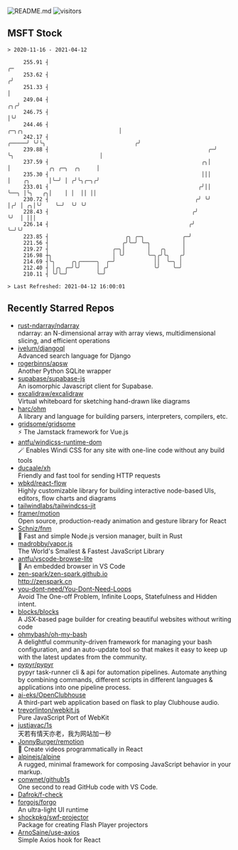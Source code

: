![README.md](https://github.com/Gerhut/Gerhut/workflows/README.md/badge.svg)
![visitors](https://visitors.vercel.app/Gerhut/Gerhut?token=8cf69d1f6813d272ef062726b6070c9be4ff72038cfe5a7ded7384a8da65d866)

## MSFT Stock

```
> 2020-11-16 - 2021-04-12

     255.91 ┤                                                                                                 ╭─ 
     253.62 ┤                                                                                                ╭╯  
     251.33 ┤                                                                                                │   
     249.04 ┤                                                                                             ╭╮╭╯   
     246.75 ┤                                                                                             │╰╯    
     244.46 ┤                                                          ╭─╮╭╮                              │      
     242.17 ┤                                                    ╭─────╯ ╰╯╰╮                            ╭╯      
     239.88 ┤                                                  ╭─╯          ╰╮                           │       
     237.59 ┤                                                ╭╮│             │            ╭╮ ╭─╮  ╭╮     │       
     235.30 ┤                                                │││             │    ╭╮      │╰─╯ │ ╭╯╰╮╭─╮╭╯       
     233.01 ┤                                               ╭╯││             ╰──╮ │╰╮   ╭╮│    │ │  ││ ││        
     230.72 ┤                                              ╭╯ ╰╯                │╭╯ │ ╭╮│╰╯    ╰─╯  ╰╯ ╰╯        
     228.43 ┤                                             ╭╯                    ╰╯  │ │││                        
     226.14 ┤                                            ╭╯                         ╰─╯╰╯                        
     223.85 ┤                        ╭╮ ╭─╮            ╭─╯                                                       
     221.56 ┤                       ╭╯╰─╯ ╰─╮          │                                                         
     219.27 ┤                    ╭─╮│       │   ╭╮     │                                                         
     216.98 ┼╮                   │ ╰╯       ╰─╮╭╯╰╮   ╭╯                                                         
     214.69 ┤╰╮     ╭╮╭─────╮  ╭─╯            ││  ╰─╮ │                                                          
     212.40 ┤ │╭╮ ╭─╯╰╯     │ ╭╯              ╰╯    ╰─╯                                                          
     210.11 ┤ ╰╯╰─╯         ╰─╯                                                                                  

> Last Refreshed: 2021-04-12 16:00:01
```

## Recently Starred Repos

- [rust-ndarray/ndarray](https://github.com/rust-ndarray/ndarray)  
  ndarray: an N-dimensional array with array views, multidimensional slicing, and efficient operations
- [ivelum/djangoql](https://github.com/ivelum/djangoql)  
  Advanced search language for Django
- [rogerbinns/apsw](https://github.com/rogerbinns/apsw)  
  Another Python SQLite wrapper
- [supabase/supabase-js](https://github.com/supabase/supabase-js)  
  An isomorphic Javascript client for Supabase.
- [excalidraw/excalidraw](https://github.com/excalidraw/excalidraw)  
  Virtual whiteboard for sketching hand-drawn like diagrams
- [harc/ohm](https://github.com/harc/ohm)  
  A library and language for building parsers, interpreters, compilers, etc.
- [gridsome/gridsome](https://github.com/gridsome/gridsome)  
  ⚡️ The Jamstack framework for Vue.js
- [antfu/windicss-runtime-dom](https://github.com/antfu/windicss-runtime-dom)  
  🪄 Enables Windi CSS for any site with one-line code without any build tools 
- [ducaale/xh](https://github.com/ducaale/xh)  
  Friendly and fast tool for sending HTTP requests
- [wbkd/react-flow](https://github.com/wbkd/react-flow)  
  Highly customizable library for building interactive node-based UIs, editors, flow charts and diagrams 
- [tailwindlabs/tailwindcss-jit](https://github.com/tailwindlabs/tailwindcss-jit)  
- [framer/motion](https://github.com/framer/motion)  
  Open source, production-ready animation and gesture library for React
- [Schniz/fnm](https://github.com/Schniz/fnm)  
  🚀 Fast and simple Node.js version manager, built in Rust
- [madrobby/vapor.js](https://github.com/madrobby/vapor.js)  
  The World's Smallest & Fastest JavaScript Library
- [antfu/vscode-browse-lite](https://github.com/antfu/vscode-browse-lite)  
  🚀 An embedded browser in VS Code
- [zen-spark/zen-spark.github.io](https://github.com/zen-spark/zen-spark.github.io)  
  http://zenspark.cn
- [you-dont-need/You-Dont-Need-Loops](https://github.com/you-dont-need/You-Dont-Need-Loops)  
  Avoid The One-off Problem, Infinite Loops, Statefulness and Hidden intent.
- [blocks/blocks](https://github.com/blocks/blocks)  
  A JSX-based page builder for creating beautiful websites without writing code
- [ohmybash/oh-my-bash](https://github.com/ohmybash/oh-my-bash)  
  A delightful community-driven framework for managing your bash configuration, and an auto-update tool so that makes it easy to keep up with the latest updates from the community.
- [pypyr/pypyr](https://github.com/pypyr/pypyr)  
  pypyr task-runner cli & api for automation pipelines. Automate anything by combining commands, different scripts in different languages & applications into one pipeline process.
- [ai-eks/OpenClubhouse](https://github.com/ai-eks/OpenClubhouse)  
  A third-part web application based on flask to play Clubhouse audio.
- [trevorlinton/webkit.js](https://github.com/trevorlinton/webkit.js)  
  Pure JavaScript Port of WebKit
- [justjavac/1s](https://github.com/justjavac/1s)  
  天若有情天亦老，我为网站加一秒
- [JonnyBurger/remotion](https://github.com/JonnyBurger/remotion)  
  🎥      Create videos programmatically in React
- [alpinejs/alpine](https://github.com/alpinejs/alpine)  
  A rugged, minimal framework for composing JavaScript behavior in your markup.
- [conwnet/github1s](https://github.com/conwnet/github1s)  
  One second to read GitHub code with VS Code.
- [Dafrok/f-check](https://github.com/Dafrok/f-check)  
- [forgojs/forgo](https://github.com/forgojs/forgo)  
  An ultra-light UI runtime
- [shockpkg/swf-projector](https://github.com/shockpkg/swf-projector)  
  Package for creating Flash Player projectors
- [ArnoSaine/use-axios](https://github.com/ArnoSaine/use-axios)  
  Simple Axios hook for React
